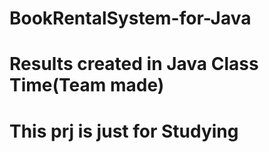 # BookRentalSystem-for-Java
# Results created in Java Class Time(Team made)
# This prj is just for Studying
